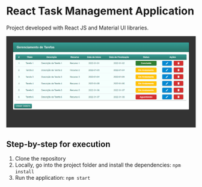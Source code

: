 # React Task Management Application

Project developed with React JS and Material UI libraries.

![alt text](/src//assets//home.png)

## Step-by-step for execution

1. Clone the repository
2. Locally, go into the project folder and install the dependencies:
   `
   npm install
   `
3. Run the application:
   `
   npm start
   `
